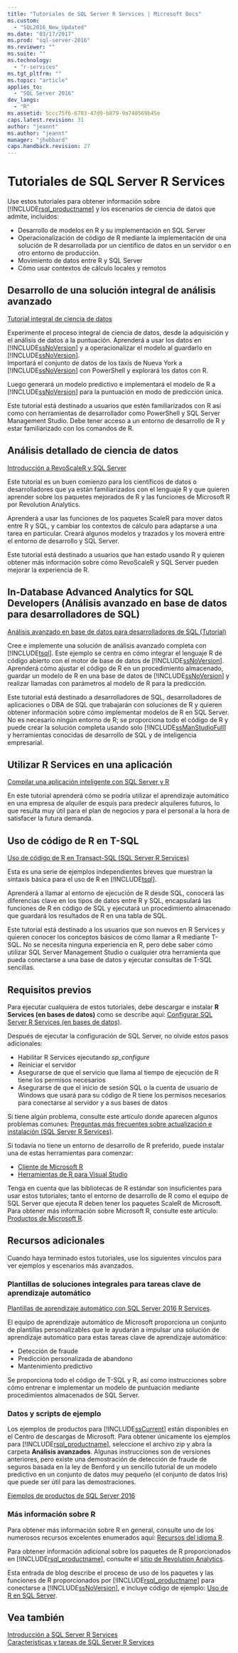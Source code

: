```yaml
---
title: "Tutoriales de SQL Server R Services | Microsoft Docs"
ms.custom: 
  - "SQL2016_New_Updated"
ms.date: "03/17/2017"
ms.prod: "sql-server-2016"
ms.reviewer: ""
ms.suite: ""
ms.technology: 
  - "r-services"
ms.tgt_pltfrm: ""
ms.topic: "article"
applies_to: 
  - "SQL Server 2016"
dev_langs: 
  - "R"
ms.assetid: 5ccc75f6-6703-47d9-b879-9a740569b45e
caps.latest.revision: 31
author: "jeannt"
ms.author: "jeannt"
manager: "jhubbard"
caps.handback.revision: 27
---
```

# Tutoriales de SQL Server R Services
Use estos tutoriales para obtener información sobre [!INCLUDE[rsql_productname](../../includes/rsql-productname-md.md)] y los escenarios de ciencia de datos que admite, incluidos:

+ Desarrollo de modelos en R y su implementación en SQL Server
+ Operacionalización de código de R mediante la implementación de una solución de R desarrollada por un científico de datos en un servidor o en otro entorno de producción.
+ Movimiento de datos entre R y SQL Server
+ Cómo usar contextos de cálculo locales y remotos
  

## <a name="a-namebkmkend-to-endadeveloping-an-end-to-end-advanced-analytics-solution"></a><a name="bkmk_end-to-end"></a>Desarrollo de una solución integral de análisis avanzado  

[Tutorial integral de ciencia de datos](../../advanced-analytics/r-services/data-science-end-to-end-walkthrough.md) 

Experimente el proceso integral de ciencia de datos, desde la adquisición y el análisis de datos a la puntuación. Aprenderá a usar los datos en [!INCLUDE[ssNoVersion](../../includes/ssnoversion-md.md)] y a operacionalizar el modelo al guardarlo en [!INCLUDE[ssNoVersion](../../includes/ssnoversion-md.md)].  
Importará el conjunto de datos de los taxis de Nueva York a [!INCLUDE[ssNoVersion](../../includes/ssnoversion-md.md)] con PowerShell y explorará los datos con R. 

Luego generará un modelo predictivo e implementará el modelo de R a [!INCLUDE[ssNoVersion](../../includes/ssnoversion-md.md)] para la puntuación en modo de predicción única. 

  
Este tutorial está destinado a usuarios que estén familiarizados con R así como con herramientas de desarrollador como PowerShell y SQL Server Management Studio. Debe tener acceso a un entorno de desarrollo de R y estar familiarizado con los comandos de R. 
  
## <a name="a-namebkmkdatascienceadata-science-deep-dive"></a><a name="bkmk_dataScience"></a>Análisis detallado de ciencia de datos  

[Introducción a RevoScaleR y SQL Server](http://go.microsoft.com/fwlink/?LinkID=691640&clcid=0x809)  

Este tutorial es un buen comienzo para los científicos de datos o desarrolladores que ya están familiarizados con el lenguaje R y que quieren aprender sobre los paquetes mejorados de R y las funciones de Microsoft R por Revolution Analytics. 

Aprenderá a usar las funciones de los paquetes ScaleR para mover datos entre R y SQL, y cambiar los contextos de cálculo para adaptarse a una tarea en particular. Creará algunos modelos y trazados y los moverá entre el entorno de desarrollo y SQL Server.  
  
Este tutorial está destinado a usuarios que han estado usando R y quieren obtener más información sobre cómo RevoScaleR y SQL Server pueden mejorar la experiencia de R.

## <a name="in-database-advanced-analytics-for-the-sql-developer"></a>In-Database Advanced Analytics for SQL Developers (Análisis avanzado en base de datos para desarrolladores de SQL)  
  
[Análisis avanzado en base de datos para desarrolladores de SQL &#40;Tutorial&#41;](../../advanced-analytics/r-services/in-database-advanced-analytics-for-sql-developers-tutorial.md)

Cree e implemente una solución de análisis avanzado completa con [!INCLUDE[tsql](../../includes/tsql-md.md)]. Este ejemplo se centra en cómo integrar el lenguaje R de código abierto con el motor de base de datos de [!INCLUDE[ssNoVersion](../../includes/ssnoversion-md.md)]. Aprenderá cómo ajustar el código de R en un procedimiento almacenado, guardar un modelo de R en una base de datos de [!INCLUDE[ssNoVersion](../../includes/ssnoversion-md.md)] y realizar llamadas con parámetros al modelo de R para la predicción. 
  
Este tutorial está destinado a desarrolladores de SQL, desarrolladores de aplicaciones o DBA de SQL que trabajarán con soluciones de R y quieren obtener información sobre cómo implementar modelos de R en SQL Server.  No es necesario ningún entorno de R; se proporciona todo el código de R y puede crear la solución completa usando solo [!INCLUDE[ssManStudioFull](../../includes/ssmanstudiofull-md.md)] y herramientas conocidas de desarrollo de SQL y de inteligencia empresarial.   

## <a name="use-r-services-in-an-application"></a>Utilizar R Services en una aplicación

[Compilar una aplicación inteligente con SQL Server y R](https://www.microsoft.com/sql-server/developer-get-started/r)

En este tutorial aprenderá cómo se podría utilizar el aprendizaje automático en una empresa de alquiler de esquís para predecir alquileres futuros, lo que resulta muy útil para el plan de negocios y para el personal a la hora de satisfacer la futura demanda.


## <a name="using-r-code-in-t-sql"></a>Uso de código de R en T-SQL  

[Uso de código de R en Transact-SQL &#40;SQL Server R Services&#41;](../../advanced-analytics/r-services/using-r-code-in-transact-sql-sql-server-r-services.md)  

Esta es una serie de ejemplos independientes breves que muestran la sintaxis básica para el uso de R en [!INCLUDE[tsql](../../includes/tsql-md.md)]. 

Aprenderá a llamar al entorno de ejecución de R desde SQL, conocerá las diferencias clave en los tipos de datos entre R y SQL, encapsulará las funciones de R en código de SQL y ejecutará un procedimiento almacenado que guardará los resultados de R en una tabla de SQL.
  
Este tutorial está destinado a los usuarios que son nuevos en R Services y quieren conocer los conceptos básicos de cómo llamar a R mediante T-SQL. No se necesita ninguna experiencia en R, pero debe saber cómo utilizar SQL Server Management Studio o cualquier otra herramienta que pueda conectarse a una base de datos y ejecutar consultas de T-SQL sencillas.

  
## <a name="a-namebkmkprerequisitesaprerequisites"></a><a name="bkmk_Prerequisites"></a>Requisitos previos
  
Para ejecutar cualquiera de estos tutoriales, debe descargar e instalar **R Services (en bases de datos)** como se describe aquí: [Configurar SQL Server R Services (en bases de datos)](../../advanced-analytics/r-services/set-up-sql-server-r-services-in-database.md).

Después de ejecutar la configuración de SQL Server, no olvide estos pasos adicionales:
+ Habilitar R Services ejecutando *sp_configure*
+ Reiniciar el servidor
+ Asegurarse de que el servicio que llama al tiempo de ejecución de R tiene los permisos necesarios
+ Asegurarse de que el inicio de sesión SQL o la cuenta de usuario de Windows que usará para su código de R tiene los permisos necesarios para conectarse al servidor y a sus bases de datos

Si tiene algún problema, consulte este artículo donde aparecen algunos problemas comunes: [Preguntas más frecuentes sobre actualización e instalación (SQL Server R Services)](../../advanced-analytics/r-services/upgrade-and-installation-faq-sql-server-r-services.md).

Si todavía no tiene un entorno de desarrollo de R preferido, puede instalar una de estas herramientas para comenzar:

+ [Cliente de Microsoft R](https://msdn.microsoft.com/microsoft-r/r-client-get-started)
+ [Herramientas de R para Visual Studio](https://www.visualstudio.com/vs/rtvs/)

Tenga en cuenta que las bibliotecas de R estándar son insuficientes para usar estos tutoriales; tanto el entorno de desarrollo de R como el equipo de SQL Server que ejecuta R deben tener los paquetes ScaleR de Microsoft. Para obtener más información sobre Microsoft R, consulte este artículo: [Productos de Microsoft R](https://msdn.microsoft.com/microsoft-r/microsoft-r-getting-started#compare-prods).

## <a name="additional-resources"></a>Recursos adicionales

Cuando haya terminado estos tutoriales, use los siguientes vínculos para ver ejemplos y escenarios más avanzados.
  
### <a name="end-to-end-solution-templates-for-key-machine-learning-tasks"></a>Plantillas de soluciones integrales para tareas clave de aprendizaje automático  

[Plantillas de aprendizaje automático con SQL Server 2016 R Services](https://blogs.technet.microsoft.com/machinelearning/2016/03/23/machine-learning-templates-with-sql-server-2016-r-services/).  

El equipo de aprendizaje automático de Microsoft proporciona un conjunto de plantillas personalizables que le ayudarán a impulsar una solución de aprendizaje automático para estas tareas clave de aprendizaje automático:  
* Detección de fraude  
* Predicción personalizada de abandono  
* Mantenimiento predictivo  
  
Se proporciona todo el código de T-SQL y R, así como instrucciones sobre cómo entrenar e implementar un modelo de puntuación mediante procedimientos almacenados de SQL Server. 

### <a name="sample-data-and-sample-scripts"></a>Datos y scripts de ejemplo  
Los ejemplos de productos para [!INCLUDE[ssCurrent](../../includes/sscurrent-md.md)] están disponibles en el Centro de descargas de Microsoft. Para obtener únicamente los ejemplos para [!INCLUDE[rsql_productname](../../includes/rsql-productname-md.md)], seleccione el archivo zip y abra la carpeta **Análisis avanzados**.  Algunas instrucciones son de versiones anteriores, pero existe una demostración de detección de fraude de seguros basada en la ley de Benford y un sencillo tutorial de un modelo predictivo en un conjunto de datos muy pequeño (el conjunto de datos Iris) que puede ser útil para las demostraciones.
  
[Ejemplos de productos de SQL Server 2016](https://www.microsoft.com/en-us/download/details.aspx?id=49502)  
### <a name="learn-more-about-r"></a>Más información sobre R  
Para obtener más información sobre R en general, consulte uno de los numerosos recursos excelentes enumerados aquí: [Recursos del idioma R](http://revolutionanalytics.com/r-language-resources).  
  
Para obtener información adicional sobre los paquetes de R proporcionados en [!INCLUDE[rsql_productname](../../includes/rsql-productname-md.md)], consulte el  [sitio de Revolution Analytics](http://go.microsoft.com/fwlink/?LinkId=691541).  
  
Esta entrada de blog describe el proceso de uso de los paquetes y las funciones de R proporcionados por [!INCLUDE[rsql_productname](../../includes/rsql-productname-md.md)] para conectarse a [!INCLUDE[ssNoVersion](../../includes/ssnoversion-md.md)], e incluye código de ejemplo: [Uso de R en SQL Server](http://blog.revolutionanalytics.com/2015/10/previewing-using-revolution-r-enterprise-inside-sql-server.html).  
  
## <a name="see-also"></a>Vea también  
[Introducción a SQL Server R Services](../../advanced-analytics/r-services/getting-started-with-sql-server-r-services.md)  
[Características y tareas de SQL Server R Services](../../advanced-analytics/r-services/sql-server-r-services-features-and-tasks.md)  
  

